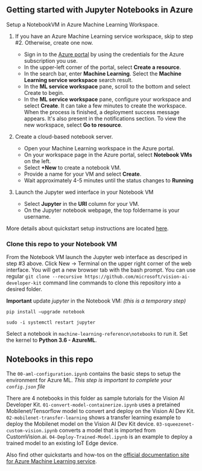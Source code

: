 ## Getting started with Jupyter Notebooks in Azure
Setup a NotebookVM in Azure Machine Learning Workspace.
1. If you have an Azure Machine Learning service workspace, skip to step #2. Otherwise, create one now.
   - Sign in to the [Azure portal](https://portal.azure.com) by using the credentials for the Azure subscription you use.
   - In the upper-left corner of the portal, select __Create a resource__.
   - In the search bar, enter __Machine Learning__. Select the __Machine Learning service workspace__ search result.
   - In the __ML service workspace__ pane, scroll to the bottom and select Create to begin.
   - In the __ML service workspace__ pane, configure your workspace and select __Create__. It can take a few minutes to create the workspace. When the process is finished, a deployment success message appears. It's also present in the notifications section. To view the new workspace, select __Go to resource__.

2. Create a cloud-based notebook server.
   - Open your Machine Learning workspace in the Azure portal.
   - On your workspace page in the Azure portal, select __Notebook VMs__ on the left.
   - Select __+New__ to create a notebook VM.
   - Provide a name for your VM and select __Create__.
   - Wait approximately 4-5 minutes until the status changes to __Running__
3. Launch the Jupyter wed interface in your Notebook VM
   - Select __Jupyter__ in the __URI__ column for your VM.
   - On the Jupyter notebook webpage, the top foldername is your username.
   
More details about quickstart setup instructions are located [here](https://docs.microsoft.com/en-us/azure/machine-learning/service/quickstart-run-cloud-notebook).

### Clone this repo to your Notebook VM
From the Notebook VM launch the Jupyter web interface as descriped in step #3 above. Click New -> Terminal on the upper right corner of the web interface. You will get a new browser tab with the bash prompt. 
You can use regular `git clone --recursive https://github.com/microsoft/vision-ai-developer-kit` command line commands to clone this repository into a desired folder.

**Important** update _jupyter_ in the Notebook VM: _(this is a temporary step)_

`pip install –upgrade notebook`

`sudo -i systemctl restart jupyter`

Select a notebook in `machine-learning-reference\notebooks` to run it. Set the kernel to **Python 3.6 - AzureML**.

## Notebooks in this repo
The `00-aml-configuration.ipynb` contains the basic steps to setup the environment for Azure ML. _This step is important to complete your `config.json` file_

There are 4 notebooks in this folder as sample tutorials for the Vision AI Developer Kit.
`01-convert-model-containerize.ipynb` uses a pretained Mobilenet/Tensorflow model to convert and deploy on the Vision AI Dev Kit.
`02-mobilenet-transfer-learning` shows a transfer learning example to deploy the Mobilenet model on the Vision AI Dev Kit device.
`03-squeezenet-custom-vision.ipynb` converts a model that is imported from CustomVision.ai.
`04-Deploy-Trained-Model.ipynb` is an example to deploy a trained model to an existing IoT Edge device. 

Also find other quickstarts and how-tos on the [official documentation site for Azure Machine Learning service](https://docs.microsoft.com/en-us/azure/machine-learning/service/).
